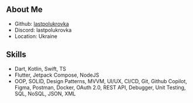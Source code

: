 ## About Me
- Github: [lastpolukrovka](https://github.com/lastpolukrovka)
- Discord: lastpolukrovka
- Location: Ukraine
## Skills
- Dart, Kotlin, Swift, TS
- Flutter, Jetpack Compose, NodeJS
- OOP, SOLID, Design Patterns, MVVM, UI/UX, CI/CD, Git, Github Copilot, Figma, Postman, Docker, OAuth 2.0, REST API, Debugger, Unit Testing, SQL, NoSQL, JSON, XML
